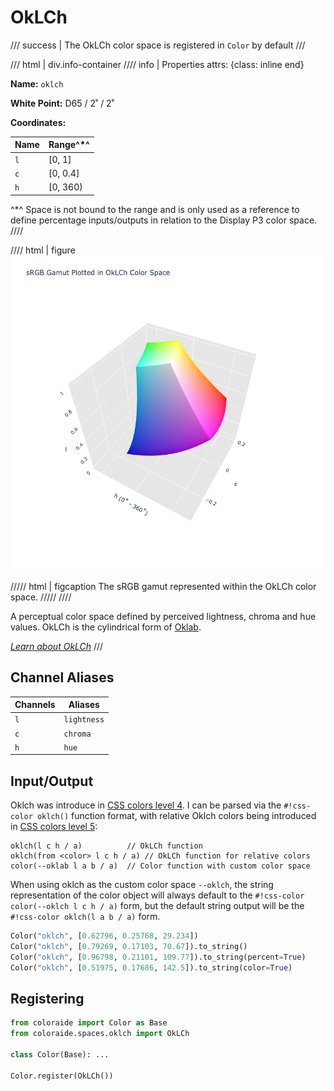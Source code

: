 # OkLCh

/// success | The OkLCh color space is registered in `Color` by default
///

/// html | div.info-container
//// info | Properties
    attrs: {class: inline end}

**Name:** `oklch`

**White Point:** D65 / 2˚ / 2˚

**Coordinates:**

Name | Range^\*^
---- | ---------
`l`  | [0, 1]
`c`  | [0, 0.4]
`h`  | [0, 360)

^\*^ Space is not bound to the range and is only used as a reference to define percentage inputs/outputs in
relation to the Display P3 color space.
////

//// html | figure
![OkLCh](../images/oklch-3d.png)

///// html | figcaption
The sRGB gamut represented within the OkLCh color space.
/////
////


A perceptual color space defined by perceived lightness,
chroma and hue values. OkLCh is the cylindrical form of [Oklab](./oklab.md).

_[Learn about OkLCh](https://evilmartians.com/chronicles/oklch-in-css-why-quit-rgb-hsl)_
///

## Channel Aliases

Channels | Aliases
-------- | -------
`l`      | `lightness`
`c`      | `chroma`
`h`      | `hue`

## Input/Output

Oklch was introduce in [CSS colors level 4](https://drafts.csswg.org/css-color/#ok-lab).  I can be parsed via the
`#!css-color oklch()` function format, with relative Oklch colors being introduced in [CSS colors level 5](https://drafts.csswg.org/css-color-5/#relative-Oklch):

```css-color
oklch(l c h / a)          // OkLCh function
oklch(from <color> l c h / a) // OkLCh function for relative colors
color(--oklab l a b / a)  // Color function with custom color space
```

When using oklch as the custom color space `--oklch`, the string representation of the color object will always default to the `#!css-color color(--oklch l c h / a)`
form, but the default string output will be the `#!css-color oklch(l a b / a)` form.

```py play
Color("oklch", [0.62796, 0.25768, 29.234])
Color("oklch", [0.79269, 0.17103, 70.67]).to_string()
Color("oklch", [0.96798, 0.21101, 109.77]).to_string(percent=True)
Color("oklch", [0.51975, 0.17686, 142.5]).to_string(color=True)
```

## Registering

```py
from coloraide import Color as Base
from coloraide.spaces.oklch import OkLCh

class Color(Base): ...

Color.register(OkLCh())
```
